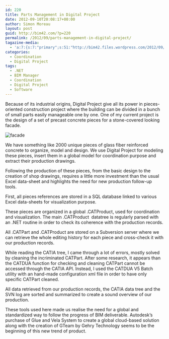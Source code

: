 ```yaml
---
id: 220
title: Parts Management in Digital Project
date: 2012-09-10T20:08:17+00:00
author: Simon Moreau
layout: post
guid: http://bim42.com/?p=220
permalink: /2012/09/parts-management-in-digital-project/
tagazine-media:
  - 'a:7:{s:7:"primary";s:51:"http://bim42.files.wordpress.com/2012/09/facade.jpg";s:6:"images";a:1:{s:51:"http://bim42.files.wordpress.com/2012/09/facade.jpg";a:6:{s:8:"file_url";s:51:"http://bim42.files.wordpress.com/2012/09/facade.jpg";s:5:"width";i:552;s:6:"height";i:264;s:4:"type";s:5:"image";s:4:"area";i:145728;s:9:"file_path";b:0;}}s:6:"videos";a:0:{}s:11:"image_count";i:1;s:6:"author";s:8:"11101104";s:7:"blog_id";s:8:"35202242";s:9:"mod_stamp";s:19:"2012-09-10 20:08:17";}'
categories:
  - Coordination
  - Digital Project
tags:
  - .NET
  - BIM Manager
  - Coordination
  - Digital Project
  - Software
---
```

Because of its industrial origins, Digital Project give all its power in pieces-oriented construction project where the building can be divided in a bunch of small parts easily manageable one by one. One of my current project is the design of a set of precast concrete pieces for a stone-covered looking facade.

![facade](http://bim42.com/wp-content/uploads/2012/09/facade.jpg)

We have something like 2000 unique pieces of glass fiber reinforced concrete to organize, model and design. We use Digital Project for modeling these pieces, insert them in a global model for coordination purpose and extract their production drawings.

Following the production of these pieces, from the basic design to the creation of shop drawings, requires a little more investment than the usual Excel data-sheet and highlights the need for new production follow-up tools.

First, all pieces references are stored in a SQL database linked to various Excel data-sheets for visualization purpose.

These pieces are organized in a global .CATProduct, used for coordination and visualization. The main .CATProduct  datatree is regularly parsed with an .NET routine in order to check its coherence with the production records.

All .CATPart and .CATProduct are stored on a Subversion server where we can retrieve the whole editing history for each piece and cross-check it with our production records.
  
While reading the CATIA tree, I came through a lot of errors, mostly solved by cleaning the incriminated CATPart. After some research, it appears than the CATDUA function for checking and cleaning CATPart cannot be accessed through the CATIA API. Instead, I used the CATDUA V5 Batch utility with an hand-made configuration xml file in order to have only specific CATPart cleaned.

All data retrieved from our production records, the CATIA data tree and the SVN log are sorted and summarized to create a sound overview of our production.

These tools used here made us realise the need for a global and standardized way to follow the progress of BIM deliverable. Autodesk’s purchase of Glue and Vela System to create a global cloud-based solution along with the creation of GTeam by Gehry Technology seems to be the beginning of this new trend of product.